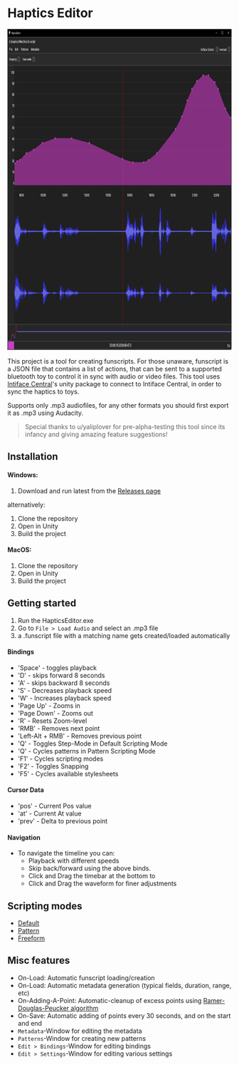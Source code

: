 # Haptics Editor

<img src="./_Documentation/Images/intro.png" alt="" height="720"/>


This project is a tool for creating funscripts. For those unaware, funscript is a JSON file that contains a list of actions, that can be sent to a supported bluetooth toy to control it in sync with audio or video files. This tool uses [Intiface Central](https://buttplug.io/)'s unity package to connect to Intiface Central, in order to sync the haptics to toys.

Supports only .mp3 audiofiles, for any other formats you should first export it as .mp3 using Audacity.



> Special thanks to u/yaliplover for pre-alpha-testing this tool since its infancy and giving amazing feature suggestions!

## Installation

#### Windows:
1. Download and run latest from the [Releases page](https://github.com/ilor1/HapticsEditor-v2/releases/)

alternatively:
1. Clone the repository
2. Open in Unity
3. Build the project

#### MacOS:
1. Clone the repository
2. Open in Unity
3. Build the project

## Getting started
1. Run the HapticsEditor.exe
2. Go to `File > Load Audio` and select an .mp3 file
3. a .funscript file with a matching name gets created/loaded automatically

#### Bindings
* 'Space' - toggles playback 
* 'D' - skips forward 8 seconds
* 'A' - skips backward 8 seconds
* 'S' - Decreases playback speed
* 'W' - Increases playback speed
* 'Page Up' - Zooms in
* 'Page Down' - Zooms out
* 'R' - Resets Zoom-level
* 'RMB' - Removes next point
* 'Left-Alt + RMB' - Removes previous point
* 'Q' - Toggles Step-Mode in Default Scripting Mode
* 'Q' - Cycles patterns in Pattern Scripting Mode
* 'F1' - Cycles scripting modes
* 'F2' - Toggles Snapping
* 'F5' - Cycles available stylesheets

#### Cursor Data
* 'pos' - Current Pos value
* 'at' - Current At value
* 'prev' - Delta to previous point

#### Navigation
* To navigate the timeline you can:
  * Playback with different speeds
  * Skip back/forward using the above binds.
  * Click and Drag the timebar at the bottom to 
  * Click and Drag the waveform for finer adjustments

## Scripting modes
* [Default](./_Documentation/default-mode.md)
* [Pattern](./_Documentation/pattern-mode.md)
* [Freeform](./_Documentation/freeform-mode.md)

## Misc features
* On-Load: Automatic funscript loading/creation
* On-Load: Automatic metadata generation (typical fields, duration, range, etc)
* On-Adding-A-Point: Automatic-cleanup of excess points using [Ramer-Douglas-Peucker algorithm](https://en.wikipedia.org/wiki/Ramer%E2%80%93Douglas%E2%80%93Peucker_algorithm)
* On-Save: Automatic adding of points every 30 seconds, and on the start and end
* `Metadata`-Window for editing the metadata
* `Patterns`-Window for creating new patterns
* `Edit > Bindings`-Window for editing bindings
* `Edit > Settings`-Window for editing various settings